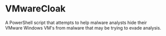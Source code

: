 # VMwareCloak
A PowerShell script that attempts to help malware analysts hide their VMware Windows VM's from malware that may be trying to evade analysis.
